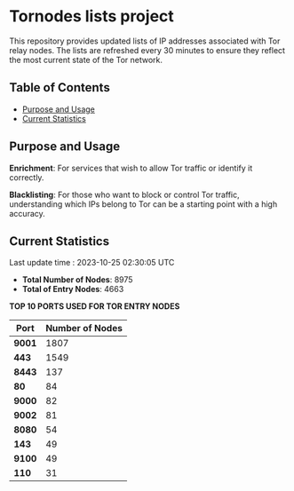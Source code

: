 # Tornodes lists project

This repository provides updated lists of IP addresses associated with Tor relay nodes. The lists are refreshed every 30 minutes to ensure they reflect the most current state of the Tor network.

## Table of Contents

- [Purpose and Usage](#purpose-and-usage)
- [Current Statistics](#current-statistics)


## Purpose and Usage

**Enrichment**: For services that wish to allow Tor traffic or identify it correctly.

**Blacklisting**: For those who want to block or control Tor traffic, understanding which IPs belong to Tor can be a starting point with a high accuracy.

## Current Statistics

Last update time : 2023-10-25 02:30:05 UTC

- **Total Number of Nodes**: 8975
- **Total of Entry Nodes**: 4663

**TOP 10 PORTS USED FOR TOR ENTRY NODES**

| **Port** | **Number of Nodes** |
|------|-----------------|
| **9001**   | 1807  |
| **443**   | 1549  |
| **8443**   | 137  |
| **80**   | 84  |
| **9000**   | 82  |
| **9002**   | 81  |
| **8080**   | 54  |
| **143**   | 49  |
| **9100**   | 49  |
| **110**   | 31  |

